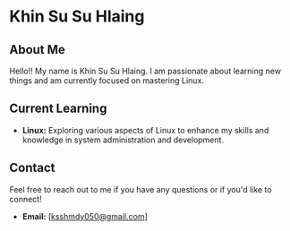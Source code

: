 # Khin Su Su Hlaing

## About Me
Hello!! My name is Khin Su Su Hlaing. I am passionate about learning new things and am currently focused on mastering Linux.

## Current Learning
- **Linux:** Exploring various aspects of Linux to enhance my skills and knowledge in system administration and development.

## Contact
Feel free to reach out to me if you have any questions or if you'd like to connect!

- **Email:** [ksshmdy050@gmail.com]



  

<!---
KhinSu2Hlaing/KhinSu2Hlaing is a ✨ special ✨ repository because its `README.md` (this file) appears on your GitHub profile.
You can click the Preview link to take a look at your changes.
--->
